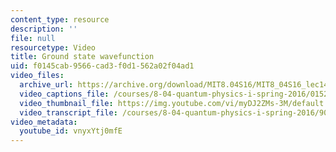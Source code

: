 ```yaml
---
content_type: resource
description: ''
file: null
resourcetype: Video
title: Ground state wavefunction
uid: f0145cab-9566-cad3-f0d1-562a02f04ad1
video_files:
  archive_url: https://archive.org/download/MIT8.04S16/MIT8_04S16_lec14_s4_300k.mp4
  video_captions_file: /courses/8-04-quantum-physics-i-spring-2016/015267aba18d541b888ab01023fd0d2c_vnyxYtj0mfE.vtt
  video_thumbnail_file: https://img.youtube.com/vi/myDJ2ZMs-3M/default.jpg
  video_transcript_file: /courses/8-04-quantum-physics-i-spring-2016/90a27c1fbabeef7a80ed0ab80d5d72e9_vnyxYtj0mfE.pdf
video_metadata:
  youtube_id: vnyxYtj0mfE
---
```

